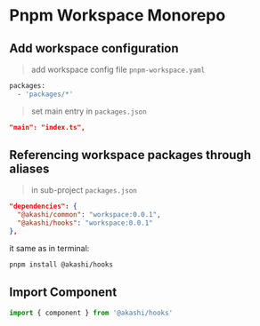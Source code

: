 # Pnpm Workspace Monorepo

## Add workspace configuration

> add workspace config file `pnpm-workspace.yaml`

```bash
packages:
  - 'packages/*'
```

> set main entry in `packages.json`

```json
"main": "index.ts",
```

## Referencing workspace packages through aliases

> in sub-project `packages.json`

```json
"dependencies": {
  "@akashi/common": "workspace:0.0.1",
  "@akashi/hooks": "workspace:0.0.1"
},
```

it same as in terminal:

```bash
pnpm install @akashi/hooks
```

## Import Component

```ts
import { component } from '@akashi/hooks'
```
